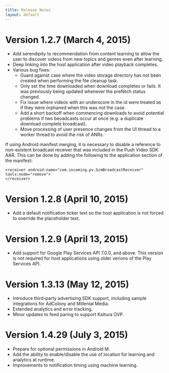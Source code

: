 ```yaml
---
title: Release Notes
layout: default 
---
```

 

# Version 1.2.7 (March 4, 2015) 

 * Add serendipity to recommendation from content learning to allow the user to discover videos from new topics and genres even after learning.
 * Deep linking into the host application after video playback completes.
 * Various bug fixes:
   * Guard against case where the video storage directory has not been created when performing the file cleanup task.
   * Only set the time downloaded when download completes or fails. It was previously being updated whenever the prefetch status changed.
   * Fix issue where videos with an underscore in the id were treated as if they were orphaned when this was not the case.
   * Add a short backoff when commencing downloads to avoid potential problems if two beoadcasts occur at once (e.g. a duplicate download complete broadcast).
   * Move processing of user presence changes from the UI thread to a worker thread to avoid the risk of ANRs.

If using Android manifest merging, it is necessary to disable a reference to non-existent broadcast receiver that was included in the Push Video SDK AAR. This can be done by adding the following to the application section of the manifest:

    <receiver android:name="com.incoming.pv.GcmBroadcastReceiver" tools:node="remove">
    </receiver>

# Version 1.2.8 (April 10, 2015) 

 * Add a default notification ticker text so the host application is not forced to override the placeholder text.

# Version 1.2.9 (April 13, 2015) 

 * Add support for Google Play Services API 7.0.0, and above. This version is not required for host applications using older verions of the Play Services API.

# Version 1.3.13 (May 12, 2015)

 * Introduce third-party advertising SDK support, including sample integrations for AdColony and Millenial Media.
 * Extended analytics and error tracking.
 * Minor updates to feed paring to support Kaltura OVP.

# Version 1.4.29 (July 3, 2015)

 * Prepare for optional permissions in Android M.
 * Add the ability to enable/disable the use of location for learning and analytics at runtime.
 * Improvements to notification timing using machine learning.
